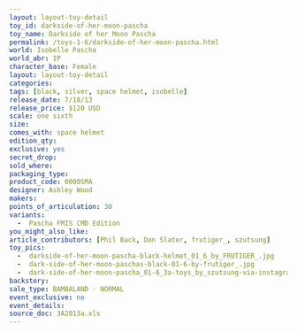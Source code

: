 ```yaml
---
layout: layout-toy-detail 
toy_id: darkside-of-her-moon-pascha
toy_name: Darkside of her Moon Pascha
permalink: /toys-1-6/darkside-of-her-moon-pascha.html
world: Isobelle Pascha
world_abr: IP
character_base: Female
layout: layout-toy-detail
categories: 
tags: [black, silver, space helmet, isobelle]
release_date: 7/18/13
release_price: $120 USD
scale: one sixth
size: 
comes_with: space helmet
edition_qty: 
exclusive: yes
secret_drop: 
sold_where: 
packaging_type: 
product_code: 0000SMA
designer: Ashley Wood
makers: 
points_of_articulation: 30
variants: 
  -  Pascha FMIS CMD Edition
you_might_also_like: 
article_contributors: [Phil Back, Don Slater, frutiger_, szutsung]
toy_pics: 
  -  darkside-of-her-moon-pascha-black-helmet_01_6_by_FRUTIGER_.jpg
  -  dark-side-of-her-moon-paschas-black-01-6-by-frutiger_.jpg
  -  dark-side-of-her-moon-pascha_01-6_3a-toys_by_szutsung-via-instagram.jpg
backstory: 
sale_type: BAMBALAND - NORMAL
event_exclusive: no
event_details: 
source_doc: 3A2013a.xls
---
```

